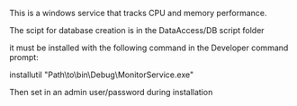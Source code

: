 This is a windows service that tracks CPU and memory performance.

The scipt for database creation is in the DataAccess/DB script folder

it must be installed with the following command in the Developer command prompt:

installutil "Path\to\bin\Debug\MonitorService.exe"

Then set in an admin user/password during installation
